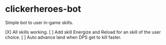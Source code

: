 # clickerheroes-bot
Simple bot to user in-game skills.

[X] All skills working.
[ ] Add skill Energize and Reload for an skill of the user choice.
[ ] Auto advance land when DPS get to kill faster.